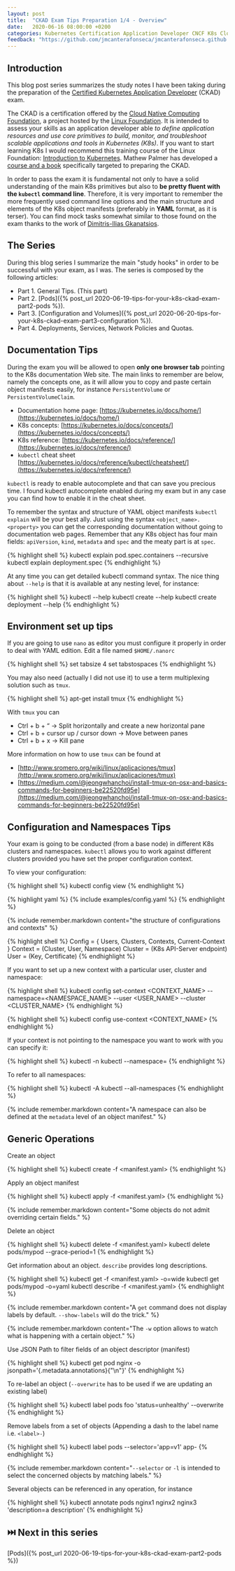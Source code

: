 ```yaml
---
layout: post
title:  "CKAD Exam Tips Preparation 1/4 - Overview"
date:   2020-06-16 08:00:00 +0200
categories: Kubernetes Certification Application Developer CNCF K8s Cloud Native Computing CKAD Linux Foundation
feedback: "https://github.com/jmcanterafonseca/jmcanterafonseca.github.io/issues/1"
---
```


## Introduction

This blog post series summarizes the study notes I have been taking during the preparation of 
the [Certified Kubernetes Application Developer](https://training.linuxfoundation.org/certification/certified-kubernetes-application-developer-ckad) (CKAD) exam. 

The CKAD is a certification offered by the [Cloud Native Computing Foundation](https://www.cncf.io/), a project hosted by the [Linux Foundation](https://www.linuxfoundation.org/).
It is intended to assess your skills as an application developer able *to define application resources and use core primitives to build, monitor, and troubleshoot scalable applications and tools in Kubernetes (K8s)*. If you want to start learning K8s I would recommend this training course of the Linux Foundation: [Introduction to Kubernetes](https://www.edx.org/es/course/introduction-to-kubernetes). 
Mathew Palmer has developed a [course and a book](https://matthewpalmer.net/kubernetes-app-developer/) specifically targeted to preparing the CKAD.

In order to pass the exam it is fundamental not only to have a solid understanding of the main K8s primitives 
but also to **be pretty fluent with the `kubectl` command line**. Therefore, it is very important to remember the more frequently used command line options and the main structure and elements of the K8s object manifests (preferably in **YAML** format, as it is terser). You can find mock tasks somewhat similar to those found on the exam thanks to the work of
[Dimitris-Ilias Gkanatsios](https://github.com/dgkanatsios/CKAD-exercises).

## The Series

During this blog series I summarize the main "study hooks" in order to be successful with your exam, as I was. The series is
composed by the following articles:

* Part 1. General Tips. (This part)
* Part 2. [Pods]({% post_url 2020-06-19-tips-for-your-k8s-ckad-exam-part2-pods %}).
* Part 3. [Configuration and Volumes]({% post_url 2020-06-20-tips-for-your-k8s-ckad-exam-part3-configuration %}).
* Part 4. Deployments, Services, Network Policies and Quotas.

## Documentation Tips 

During the exam you will be allowed to open **only one browser tab** pointing to the K8s documentation Web site. 
The main links to remember are below, namely the concepts one, as it will allow you to copy and paste certain
object manifests easily, for instance `PersistentVolume` or `PersistentVolumeClaim`. 

* Documentation home page: [https://kubernetes.io/docs/home/](https://kubernetes.io/docs/home/)
* K8s concepts: [https://kubernetes.io/docs/concepts/](https://kubernetes.io/docs/concepts/)
* K8s reference: [https://kubernetes.io/docs/reference/](https://kubernetes.io/docs/reference/)
* `kubectl` cheat sheet [https://kubernetes.io/docs/reference/kubectl/cheatsheet/](https://kubernetes.io/docs/reference/)

`kubectl` is ready to enable autocomplete and that can save you precious time. I found kubectl autocomplete enabled during my exam but in any case you can find how to enable it in the cheat sheet. 

To remember the syntax and structure of YAML object manifests `kubectl explain` will be your best ally. 
Just using the syntax `<object_name>.<property>` you can get the corresponding documentation without going
to documentation web pages. Remember that any K8s object has four main fields: `apiVersion`, `kind`, `metadata` and `spec` and the meaty part is at `spec`. 

{% highlight shell %}
kubectl explain pod.spec.containers --recursive
kubectl explain deployment.spec
{% endhighlight %}

At any time you can get detailed kubectl command syntax. The nice thing about `--help` is
that it is available at any nesting level, for instance:

{% highlight shell %}
kubectl --help
kubectl create --help
kubectl create deployment --help
{% endhighlight %}

## Environment set up tips
If you are going to use `nano` as editor you must configure it properly in order to deal with YAML edition. Edit a file named `$HOME/.nanorc`

{% highlight shell %}
set tabsize 4
set tabstospaces
{% endhighlight %}

You may also need (actually I did not use it) to use a term multiplexing solution such as `tmux`.

{% highlight shell %}
apt-get install tmux
{% endhighlight %}

With `tmux` you can 

* Ctrl + b + “ → Split horizontally and create a new horizontal pane
* Ctrl + b + cursor up / cursor down → Move between panes
* Ctrl + b + x → Kill pane

More information on how to use `tmux` can be found at

* [http://www.sromero.org/wiki/linux/aplicaciones/tmux](http://www.sromero.org/wiki/linux/aplicaciones/tmux)
* [https://medium.com/@jeongwhanchoi/install-tmux-on-osx-and-basics-commands-for-beginners-be22520fd95e](https://medium.com/@jeongwhanchoi/install-tmux-on-osx-and-basics-commands-for-beginners-be22520fd95e)

## Configuration and Namespaces Tips
Your exam is going to be conducted (from a base node) in different K8s clusters and namespaces. 
`kubectl` allows you to work against different clusters provided you have set the proper configuration context. 

To view your configuration: 

{% highlight shell %}
kubectl config view
{% endhighlight %}

{% highlight yaml %}
{% include examples/config.yaml %}
{% endhighlight %}

{% include remember.markdown content="the structure of configurations and contexts" %} 

{% highlight shell %}
Config = { Users, Clusters, Contexts, Current-Context }
Context = (Cluster, User, Namespace)
Cluster = (K8s API-Server endpoint)
User = (Key, Certificate)
{% endhighlight %}

If you want to set up a new context with a particular user, cluster and namespace:

{% highlight shell %}
kubectl config set-context <CONTEXT_NAME> --namespace=<NAMESPACE_NAME> 
--user <USER_NAME> --cluster <CLUSTER_NAME>
{% endhighlight %}

{% highlight shell %}
kubectl config use-context <CONTEXT_NAME> 
{% endhighlight %}

If your context is not pointing to the namespace you want to work with you can specify it:

{% highlight shell %}
kubectl -n  <NAMESPACE>
kubectl --namespace=<NAMESPACE>
{% endhighlight %}

To refer to all namespaces: 

{% highlight shell %}
kubectl -A
kubectl --all-namespaces
{% endhighlight %}

{% include remember.markdown content="A namespace can also be defined at the `metadata` level of an object manifest." %}

## Generic Operations

Create an object

{% highlight shell %}
kubectl create -f <manifest.yaml>
{% endhighlight %}

Apply an object manifest

{% highlight shell %}
kubectl apply -f <manifest.yaml>
{% endhighlight %}

{% include remember.markdown content="Some objects do not admit overriding certain fields." %}

Delete an object

{% highlight shell %}
kubectl delete -f <manifest.yaml>
kubectl delete pods/mypod --grace-period=1
{% endhighlight %}

Get information about an object. `describe` provides long descriptions. 

{% highlight shell %}
kubectl get -f <manifest.yaml> -o=wide
kubectl get pods/mypod -o=yaml
kubectl describe -f <manifest.yaml>
{% endhighlight %}

{% include remember.markdown content="A `get` command does not display labels by default. `--show-labels` will do the trick." %}

{% include remember.markdown content="The  `-w` option allows to watch what is happening with a certain object." %}

Use JSON Path to filter fields of an object descriptor (manifest)

{% highlight shell %}
kubectl get pod nginx -o jsonpath='{.metadata.annotations}{"\n"}'
{% endhighlight %}

To re-label an object (`--overwrite` has to be used if we are updating an existing label)

{% highlight shell %}
kubectl label pods foo 'status=unhealthy' --overwrite
{% endhighlight %}

Remove labels from a set of objects (Appending a dash to the label name i.e. `<label>-`)

{% highlight shell %}
kubectl label pods --selector='app=v1' app-
{% endhighlight %}

{% include remember.markdown content="`--selector` or `-l` is intended to select the concerned objects by matching labels." %}

Several objects can be referenced in any operation, for instance

{% highlight shell %}
kubectl annotate pods nginx1 nginx2 nginx3 'description=a description'
{% endhighlight %}

## ⏭️ Next in this series

[Pods]({% post_url 2020-06-19-tips-for-your-k8s-ckad-exam-part2-pods %})
